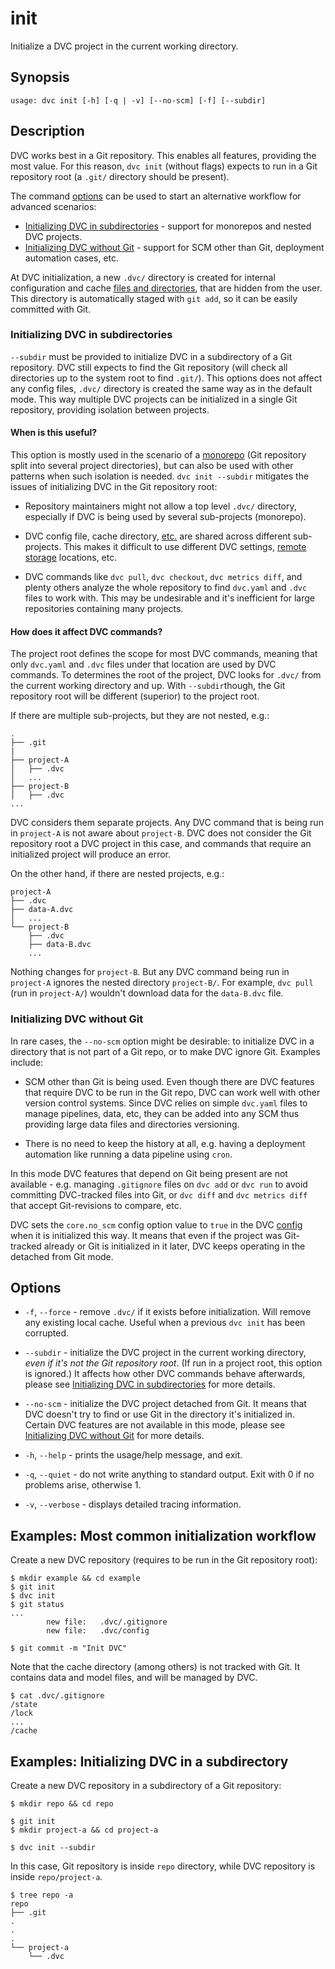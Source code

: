 # init

Initialize a <abbr>DVC project</abbr> in the current working directory.

## Synopsis

```usage
usage: dvc init [-h] [-q | -v] [--no-scm] [-f] [--subdir]
```

## Description

DVC works best in a Git repository. This enables all features, providing the
most value. For this reason, `dvc init` (without flags) expects to run in a Git
repository root (a `.git/` directory should be present).

The command [options](#options) can be used to start an alternative workflow for
advanced scenarios:

- [Initializing DVC in subdirectories](#initializing-dvc-in-subdirectories) -
  support for monorepos and nested <abbr>DVC projects</abbr>.
- [Initializing DVC without Git](#initializing-dvc-without-git) - support for
  SCM other than Git, deployment automation cases, etc.

At DVC initialization, a new `.dvc/` directory is created for internal
configuration and <abbr>cache</abbr>
[files and directories](/doc/user-guide/dvc-files-and-directories#internal-directories-and-files),
that are hidden from the user. This directory is automatically staged with
`git add`, so it can be easily committed with Git.

### Initializing DVC in subdirectories

`--subdir` must be provided to initialize DVC in a subdirectory of a Git
repository. DVC still expects to find the Git repository (will check all
directories up to the system root to find `.git/`). This options does not affect
any config files, `.dvc/` directory is created the same way as in the default
mode. This way multiple <abbr>DVC projects</abbr> can be initialized in a single
Git repository, providing isolation between projects.

#### When is this useful?

This option is mostly used in the scenario of a
[monorepo](https://en.wikipedia.org/wiki/Monorepo) (Git repository split into
several project directories), but can also be used with other patterns when such
isolation is needed. `dvc init --subdir` mitigates the issues of initializing
DVC in the Git repository root:

- Repository maintainers might not allow a top level `.dvc/` directory,
  especially if DVC is being used by several sub-projects (monorepo).

- DVC config file, cache directory,
  [etc.](/doc/user-guide/dvc-files-and-directories) are shared across different
  sub-projects. This makes it difficult to use different DVC settings,
  [remote storage](/doc/command-reference/remote) locations, etc.

- DVC commands like `dvc pull`, `dvc checkout`, `dvc metrics diff`, and plenty
  others analyze the whole repository to find `dvc.yaml` and `.dvc` files to
  work with. This may be undesirable and it's inefficient for large repositories
  containing many projects.

#### How does it affect DVC commands?

The <abbr>project</abbr> root defines the scope for most DVC commands, meaning
that only `dvc.yaml` and `.dvc` files under that location are used by DVC
commands. To determines the root of the project, DVC looks for `.dvc/` from the
current working directory and up. With `--subdir`though, the Git repository root
will be different (superior) to the project root.

If there are multiple sub-projects, but they are not nested, e.g.:

```
.
├── .git
|
├── project-A
│   ├── .dvc
│   ...
├── project-B
│   ├── .dvc
...
```

DVC considers them separate projects. Any DVC command that is being run in
`project-A` is not aware about `project-B`. DVC does not consider the Git
repository root a DVC project in this case, and commands that require an
initialized project will produce an error.

On the other hand, if there are nested projects, e.g.:

```
project-A
├── .dvc
├── data-A.dvc
│   ...
└── project-B
    ├── .dvc
    ├── data-B.dvc
    ...
```

Nothing changes for `project-B`. But any DVC command being run in `project-A`
ignores the nested directory `project-B/`. For example, `dvc pull` (run in
`project-A/`) wouldn't download data for the `data-B.dvc` file.

### Initializing DVC without Git

In rare cases, the `--no-scm` option might be desirable: to initialize DVC in a
directory that is not part of a Git repo, or to make DVC ignore Git. Examples
include:

- SCM other than Git is being used. Even though there are DVC features that
  require DVC to be run in the Git repo, DVC can work well with other version
  control systems. Since DVC relies on simple `dvc.yaml` files to manage
  <abbr>pipelines</abbr>, data, etc, they can be added into any SCM thus
  providing large data files and directories versioning.

- There is no need to keep the history at all, e.g. having a deployment
  automation like running a data pipeline using `cron`.

In this mode DVC features that depend on Git being present are not available -
e.g. managing `.gitignore` files on `dvc add` or `dvc run` to avoid committing
DVC-tracked files into Git, or `dvc diff` and `dvc metrics diff` that accept
Git-revisions to compare, etc.

DVC sets the `core.no_scm` config option value to `true` in the DVC
[config](/doc/command-reference/config) when it is initialized this way. It
means that even if the project was Git-tracked already or Git is initialized in
it later, DVC keeps operating in the detached from Git mode.

## Options

- `-f`, `--force` - remove `.dvc/` if it exists before initialization. Will
  remove any existing local cache. Useful when a previous `dvc init` has been
  corrupted.

- `--subdir` - initialize the DVC project in the current working directory,
  _even if it's not the Git repository root_. (If run in a project root, this
  option is ignored.) It affects how other DVC commands behave afterwards,
  please see
  [Initializing DVC in subdirectories](#initializing-dvc-in-subdirectories) for
  more details.

- `--no-scm` - initialize the DVC project detached from Git. It means that DVC
  doesn't try to find or use Git in the directory it's initialized in. Certain
  DVC features are not available in this mode, please see
  [Initializing DVC without Git](#initializing-dvc-without-git) for more
  details.

- `-h`, `--help` - prints the usage/help message, and exit.

- `-q`, `--quiet` - do not write anything to standard output. Exit with 0 if no
  problems arise, otherwise 1.

- `-v`, `--verbose` - displays detailed tracing information.

## Examples: Most common initialization workflow

Create a new <abbr>DVC repository</abbr> (requires to be run in the Git
repository root):

```dvc
$ mkdir example && cd example
$ git init
$ dvc init
$ git status
...
        new file:   .dvc/.gitignore
        new file:   .dvc/config

$ git commit -m "Init DVC"
```

Note that the <abbr>cache</abbr> directory (among others) is not tracked with
Git. It contains data and model files, and will be managed by DVC.

```dvc
$ cat .dvc/.gitignore
/state
/lock
...
/cache
```

## Examples: Initializing DVC in a subdirectory

Create a new <abbr>DVC repository</abbr> in a subdirectory of a Git repository:

```dvc
$ mkdir repo && cd repo

$ git init
$ mkdir project-a && cd project-a

$ dvc init --subdir
```

In this case, Git repository is inside `repo` directory, while <abbr>DVC
repository</abbr> is inside `repo/project-a`.

```dvc
$ tree repo -a
repo
├── .git
.
.
.
└── project-a
    └── .dvc
```
